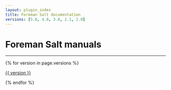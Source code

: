 ```yaml
---
layout: plugin_index
title: Foreman Salt documentation
versions: [5.0, 4.0, 3.0, 2.1, 2.0]
---
```


# Foreman Salt manuals
-----------------------------

<div class='row plugin-manual'>
    {% for version in page.versions %}
	<div class='col-md-4 center'>
		<a href="plugins/foreman_salt/{{ version }}/index.html" class="btn-doc btn">
			<i class="fa fa-newspaper-o"></i>
			<p id='manual'>{{ version }}</p>
		</a>
	</div>
    {% endfor %}
</div>
